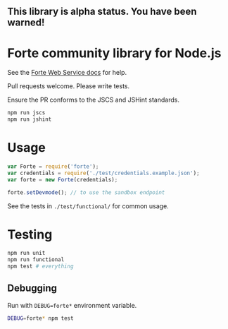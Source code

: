 **This library is alpha status. You have been warned!**
---
# Forte community library for Node.js

See the
[Forte Web Service docs](https://www.forte.net/devdocs/api_resources/forte_api.htm)
for help.

Pull requests welcome. Please write tests.

Ensure the PR conforms to the JSCS and JSHint standards.

```bash
npm run jscs
npm run jshint
```

# Usage

```javascript
var Forte = require('forte');
var credentials = require('./test/credentials.example.json');
var forte = new Forte(credentials);

forte.setDevmode(); // to use the sandbox endpoint

```

See the tests in `./test/functional/` for common usage.


# Testing

```bash
npm run unit
npm run functional
npm test # everything
```

## Debugging

Run with `DEBUG=forte*` environment variable.

```bash
DEBUG=forte* npm test
```
